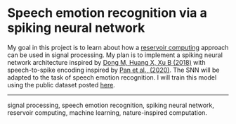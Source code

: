 # Speech emotion recognition via a spiking neural network

My goal in this project is to learn about how a 
[reservoir computing](https://iopscience.iop.org/article/10.1088/2634-4386/ac7db7)
approach can be used in signal processing. My plan is to implement a spiking 
neural network architecture inspired by 
[Dong M, Huang X, Xu B (2018)](https://doi.org/10.1371/journal.pone.0204596)
with speech-to-spike encoding inspired by 
[Pan et al., (2020)](https://doi.org/10.3389/fnins.2019.01420). The SNN
will be adapted to the task of speech emotion recognition. 
I will train this model using the public dataset posted
[here](https://www.kaggle.com/datasets/dmitrybabko/speech-emotion-recognition-en).

---

signal processing, speech emotion recognition, spiking neural network,
reservoir computing, machine learning, nature-inspired computation.